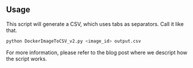 ## Usage

This script will generate a CSV, which uses tabs as separators.
Call it like that.
```sh
python DockerImageToCSV_v2.py <image_id> output.csv
```

For more information, please refer to the blog post where we descript how the script works.